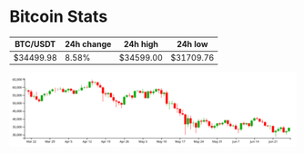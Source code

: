# Bitcoin Stats

BTC/USDT|24h change|24h high|24h low|
|---|---|---|---|
|$34499.98|8.58%|$34599.00|$31709.76|

<img src="./chart.svg">
